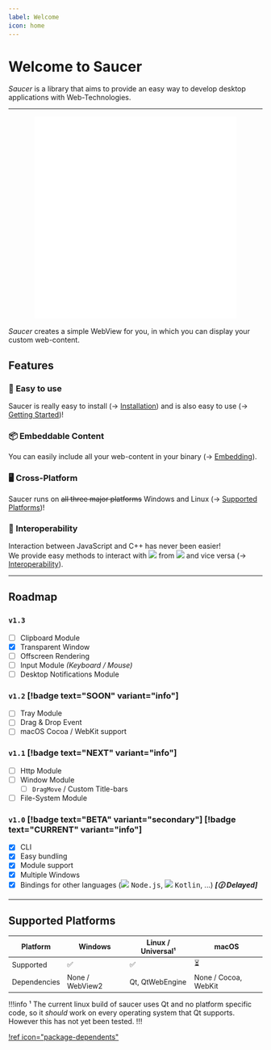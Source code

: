 ```yaml
---
label: Welcome
icon: home
---
```


# Welcome to Saucer

_Saucer_ is a library that aims to provide an easy way to develop desktop applications with Web-Technologies.  

---

<p align="center">
    <img src="assets/logo.gif" width=400 />
</p>

_Saucer_ creates a simple WebView for you, in which you can display your custom web-content.  

## Features

### :tada: Easy to use
Saucer is really easy to install (&rarr; [Installation](Installation.md)) and is also easy to use (&rarr; [Getting Started](Getting-Started/Your%20First%20App.md))!  

### :package: Embeddable Content
You can easily include all your web-content in your binary (&rarr; [Embedding](Getting-Started/Embedding.md)).

### :desktop_computer: Cross-Platform
Saucer runs on ~~all three major platforms~~ Windows and Linux (&rarr; [Supported Platforms](#supported-platforms))!

### :link: Interoperability 
Interaction between JavaScript and C++ has never been easier!  
We provide easy methods to interact with <img src="https://cdn.worldvectorlogo.com/logos/logo-javascript.svg" width=20 /> from <img src="https://cdn.worldvectorlogo.com/logos/c.svg" width=20 /> and vice versa (&rarr; [Interoperability](Getting-Started/Interoperability.md)).

---

## Roadmap

### `v1.3`
- [ ] Clipboard Module
- [x] Transparent Window
- [ ] Offscreen Rendering
- [ ] Input Module _(Keyboard / Mouse)_
- [ ] Desktop Notifications Module

### `v1.2` [!badge text="SOON" variant="info"]
- [ ] Tray Module
- [ ] Drag & Drop Event
- [ ] macOS Cocoa / WebKit support

### `v1.1` [!badge text="NEXT" variant="info"]
- [ ] Http Module
- [ ] Window Module
  - [ ] `DragMove` / Custom Title-bars
- [ ] File-System Module

### `v1.0` [!badge text="BETA" variant="secondary"] [!badge text="CURRENT" variant="info"] 
- [x] CLI
- [x] Easy bundling
- [x] Module support
- [x] Multiple Windows
- [x] Bindings for other languages (<img src="https://www.vectorlogo.zone/logos/nodejs/nodejs-icon.svg" width=20 /> <kbd>Node.js</kbd>, <img src="https://www.vectorlogo.zone/logos/kotlinlang/kotlinlang-icon.svg" width=20 /> <kbd>Kotlin</kbd>, ...) **_[🕜 Delayed]_**

---

## Supported Platforms

| Platform     | Windows            | Linux / Universal¹ | macOS                    |
| ------------ | ------------------ | ------------------ | ------------------------ |
| Supported    | :white_check_mark: | :white_check_mark: | :hourglass_flowing_sand: |
| Dependencies | None / WebView2    | Qt, QtWebEngine    | None / Cocoa, WebKit     |

!!!info
¹ The current linux build of saucer uses Qt and no platform specific code, so it _should_ work on every operating system that Qt supports.  
However this has not yet been tested.
!!!

[!ref icon="package-dependents"](Dependencies.md)
